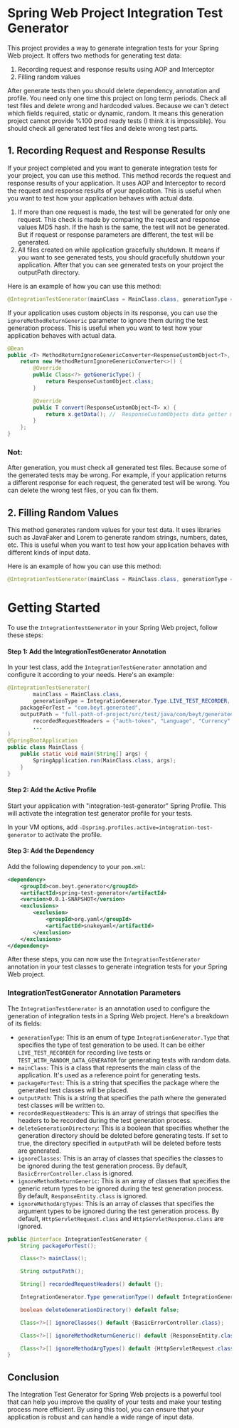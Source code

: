# Spring Web Project Integration Test Generator

This project provides a way to generate integration tests for your Spring Web project. It offers two methods for
generating test data:

1. Recording request and response results using AOP and Interceptor
2. Filling random values

After generate tests then you should delete dependency, annotation and profile. You need only one time this project on
long term periods. Check all test files and delete wrong and hardcoded values. Because we can't detect which fields
required, static or dynamic, random. It means this generation project cannot provide %100 prod ready tests (I think it
is impossible). You should check all generated test files and delete wrong test parts.

## 1. Recording Request and Response Results

If your project completed and you want to generate integration tests for your project, you can use this method. This
method records the request and response results of your application. It uses AOP and Interceptor to record the request
and response results of your application. This is useful when you want to test how your application behaves with actual
data.

1. If more than one request is made, the test will be generated for only one request. This check is made by comparing
   the request and response values MD5 hash. If the hash is the same, the test will not be generated. But if request or
   response parameters are different, the test will be generated.
2. All files created on while application gracefully shutdown. It means if you want to see generated tests, you should
   gracefully shutdown your application. After that you can see generated tests on your project the outputPath
   directory.

Here is an example of how you can use this method:

```java
@IntegrationTestGenerator(mainClass = MainClass.class, generationType =  IntegrationGenerator.Type.LIVE_TEST_RECORDER, deleteGenerationDirectory = true, packageForTest = "com.beyt.generated", outputPath = "full-path-of-project/src/test/java/com/beyt/generated", ignoreMethodReturnGeneric = {ResponseCustomObject.class, ResponseEntity.class}, recordedRequestHeaders = {"auth-token", "Language", "Currency", "Channel", "AppVersion", "CountryCode"})
```

If your application uses custom objects in its response, you can use the `ignoreMethodReturnGeneric` parameter to ignore
them during the test generation process. This is useful when you want to test how your application behaves with actual
data.

```java
@Bean
public <T> MethodReturnIgnoreGenericConverter<ResponseCustomObject<T>, T> responseCustomObjectConverter() {
    return new MethodReturnIgnoreGenericConverter<>() {
        @Override
        public Class<?> getGenericType() {
            return ResponseCustomObject.class;
        }

        @Override
        public T convert(ResponseCustomObject<T> x) {
            return x.getData(); //  ResponseCustomObjects data getter method
        }
    };
}
```

### Not:

After generation, you must check all generated test files. Because some of the generated tests may be wrong. For
example, if your application returns a different response for each request, the generated test will be wrong. You can
delete the wrong test files, or you can fix them.

## 2. Filling Random Values

This method generates random values for your test data. It uses libraries such as JavaFaker and Lorem to generate random
strings, numbers, dates, etc. This is useful when you want to test how your application behaves with different kinds of
input data.

Here is an example of how you can use this method:

```java
@IntegrationTestGenerator(mainClass = MainClass.class, generationType = IntegrationGenerator.Type.TEST_WITH_RANDOM_DATA_GENERATOR, deleteGenerationDirectory = true, packageForTest = "com.beyt.generated", outputPath = "full-path-of-project/src/test/java/com/beyt/generated", ignoreMethodReturnGeneric = {ResponseCustomObject.class, ResponseEntity.class})
```

# Getting Started

To use the `IntegrationTestGenerator` in your Spring Web project, follow these steps:

#### Step 1: Add the IntegrationTestGenerator Annotation

In your test class, add the `IntegrationTestGenerator` annotation and configure it according to your needs. Here's an
example:

```java
@IntegrationTestGenerator(
        mainClass = MainClass.class,
        generationType = IntegrationGenerator.Type.LIVE_TEST_RECORDER,
    packageForTest = "com.beyt.generated",
    outputPath = "full-path-of-project/src/test/java/com/beyt/generated",
        recordedRequestHeaders = {"auth-token", "Language", "Currency", "Channel", "AppVersion", "CountryCode"},
        ...
)
@SpringBootApplication
public class MainClass {
    public static void main(String[] args) {
        SpringApplication.run(MainClass.class, args);
    }
}
```

#### Step 2: Add the Active Profile

Start your application with "integration-test-generator" Spring Profile. This will activate the integration test
generator profile for your tests.

In your VM options, add `-Dspring.profiles.active=integration-test-generator` to activate the profile.

#### Step 3: Add the Dependency

Add the following dependency to your `pom.xml`:

```xml
<dependency>
    <groupId>com.beyt.generator</groupId>
    <artifactId>spring-test-generator</artifactId>
    <version>0.0.1-SNAPSHOT</version>
    <exclusions>
        <exclusion>
            <groupId>org.yaml</groupId>
            <artifactId>snakeyaml</artifactId>
        </exclusion>
    </exclusions>
</dependency>
```

After these steps, you can now use the `IntegrationTestGenerator` annotation in your test classes to generate
integration tests for your Spring Web project.

### IntegrationTestGenerator Annotation Parameters

The `IntegrationTestGenerator` is an annotation used to configure the generation of integration tests in a Spring Web
project. Here's a breakdown of its fields:

- `generationType`: This is an enum of type `IntegrationGenerator.Type` that specifies the type of test generation to be
  used. It can be either `LIVE_TEST_RECORDER` for recording live tests or `TEST_WITH_RANDOM_DATA_GENERATOR` for
  generating tests with random data.
- `mainClass`: This is a class that represents the main class of the application. It's used as a reference point for
  generating tests.
- `packageForTest`: This is a string that specifies the package where the generated test classes will be placed.
- `outputPath`: This is a string that specifies the path where the generated test classes will be written to.
- `recordedRequestHeaders`: This is an array of strings that specifies the headers to be recorded during the test
  generation process.
- `deleteGenerationDirectory`: This is a boolean that specifies whether the generation directory should be deleted
  before generating tests. If set to true, the directory specified in `outputPath` will be deleted before tests are
  generated.
- `ignoreClasses`: This is an array of classes that specifies the classes to be ignored during the test generation
  process. By default, `BasicErrorController.class` is ignored.
- `ignoreMethodReturnGeneric`: This is an array of classes that specifies the generic return types to be ignored during
  the test generation process. By default, `ResponseEntity.class` is ignored.
- `ignoreMethodArgTypes`: This is an array of classes that specifies the argument types to be ignored during the test
  generation process. By default, `HttpServletRequest.class` and `HttpServletResponse.class` are ignored.

```java
public @interface IntegrationTestGenerator {
    String packageForTest();

    Class<?> mainClass();

    String outputPath();

    String[] recordedRequestHeaders() default {};

    IntegrationGenerator.Type generationType() default IntegrationGenerator.Type.LIVE_TEST_RECORDER;

    boolean deleteGenerationDirectory() default false;

    Class<?>[] ignoreClasses() default {BasicErrorController.class};

    Class<?>[] ignoreMethodReturnGeneric() default {ResponseEntity.class};

    Class<?>[] ignoreMethodArgTypes() default {HttpServletRequest.class, HttpServletResponse.class};
}
```

## Conclusion

The Integration Test Generator for Spring Web projects is a powerful tool that can help you improve the quality of your
tests and make your testing process more efficient. By using this tool, you can ensure that your application is robust
and can handle a wide range of input data.
